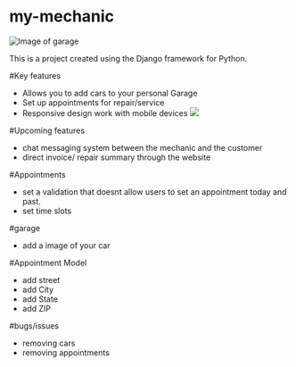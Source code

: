 # my-mechanic

![Image of garage](https://i.gyazo.com/0bb9cf13c4597bcbebe9f06a16441ea6.png)

This is a project created using the Django framework for Python.

#Key features
- Allows you to add cars to your personal Garage
- Set up appointments for repair/service
- Responsive design work with mobile devices
![](https://i.gyazo.com/21b9b98765840b106a8703bc50270ece.gif)

#Upcoming features
- chat messaging system between the mechanic and the customer
- direct invoice/ repair summary through the website

#Appointments
  - set a validation that doesnt allow users to set an appointment today and past.
  - set time slots
  
#garage
- add a image of your car
 
#Appointment Model
- add street
- add City
- add State
- add ZIP

#bugs/issues
- removing cars 
- removing appointments

